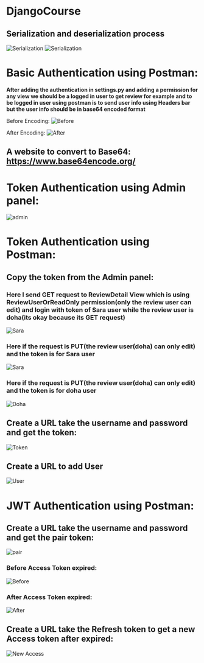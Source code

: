 # DjangoCourse

## Serialization and deserialization process
![Serialization](./public/serilaze.png)
![Serialization](./public/serialize2.png)


# Basic Authentication using Postman:
**After adding the authentication in settings.py and adding a permission for any view we should be a logged in user to get review for example
and to be logged in user using postman is to send user info using Headers bar but the user info should be in base64 encoded format**

Before Encoding:
![Before](./public/auth1.png)

After Encoding:
![After](./public/auth2.png)

## A website to convert to Base64: https://www.base64encode.org/

# Token Authentication using Admin panel: 

![admin](./public/token_auth1.png)

# Token Authentication using Postman: 
## Copy the token from the Admin panel:
### Here I send GET request to ReviewDetail View which is using ReviewUserOrReadOnly permission(only the review user can edit) and login with token of Sara user while the review user is doha(its okay because its GET request)
![Sara](./public/GET_Not.png)

###  Here if the request is PUT(the review user(doha) can only edit) and the token is for Sara user
![Sara](./public/PUT_Not.png)

###  Here if the request is PUT(the review user(doha) can only edit) and the token is for doha user
![Doha](./public/PUT.png)


## Create a URL take the username and password and get the token:
![Token](./public/gen_token.png)

## Create a URL to add User
![User](./public/register.png)


# JWT Authentication using Postman: 

## Create a URL take the username and password and get the pair token:
![pair](./public/pair_token.png)

### Before Access Token expired:
![Before](./public/access_before_5m.png)

### After Access Token expired:
![After](./public/access_after_5m.png)


## Create a URL take the Refresh  token to get a new Access token after expired:
![New Access](./public/new_access.png)